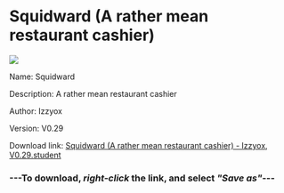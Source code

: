 # Squidward (A rather mean restaurant cashier)

<img src = "https://raw.githubusercontent.com/Arbiter1223/Daigaku-Gurashi-Custom-Students/master/Students/Files/Squidward%20(A%20rather%20mean%20restaurant%20cashier).png">

Name: Squidward

Description: A rather mean restaurant cashier

Author: Izzyox

Version: V0.29

Download link: <a href="https://raw.githubusercontent.com/Arbiter1223/Daigaku-Gurashi-Custom-Students/master/Students/Files/Squidward%20(A%20rather%20mean%20restaurant%20cashier)%20-%20Izzyox%2C%20V0.29.student">Squidward (A rather mean restaurant cashier) - Izzyox, V0.29.student</a>

### ---**To download, _right-click_ the link, and select _"Save as"_**---
